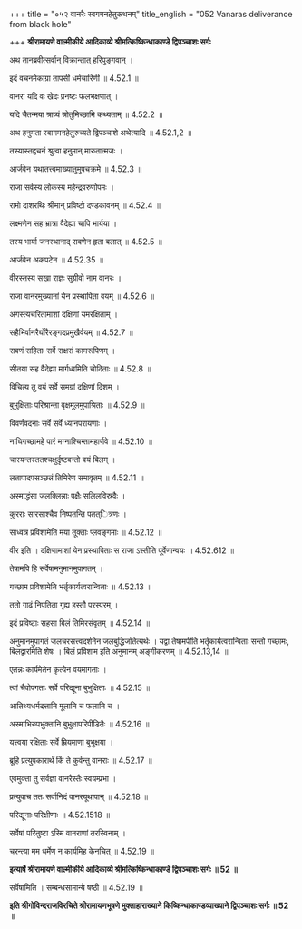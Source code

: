 +++
title = "०५२ वानरैः स्वगमनहेतुकथनम्"
title_english = "052 Vanaras deliverance from black hole"

+++
**श्रीरामायणे वाल्मीकीये आदिकाव्ये श्रीमत्किष्किन्धाकाण्डे द्विपञ्चाशः सर्गः**

अथ तानब्रवीत्सर्वान् विक्रान्तात् हरिपुङ्गवान् ।

इदं वचनमेकाग्रा तापसी धर्मचारिणी ॥ 4.52.1 ॥

वानरा यदि वः खेदः प्रनष्टः फलभक्षणात् ।

यदि चैतन्मया श्राव्यं श्रोतुमिच्छामि कथ्यताम् ॥ 4.52.2 ॥

अथ हनुमता स्वागमनहेतुरुच्यते द्विपञ्चाशे अथेत्यादि ॥ 4.52.1,2 ॥

तस्यास्तद्वचनं श्रुत्वा हनुमान् मारुतात्मजः ।

आर्जवेन यथातत्त्वमाख्यातुमुपचक्रमे ॥ 4.52.3 ॥

राजा सर्वस्य लोकस्य महेन्द्रवरुणोपमः ।

रामो दाशरथिः श्रीमान् प्रविष्टो दण्डकावनम् ॥ 4.52.4 ॥

लक्ष्मणेन सह भ्रात्रा वैदेह्या चापि भार्यया ।

तस्य भार्या जनस्थानाद् रावणेन हृता बलात् ॥ 4.52.5 ॥

आर्जवेन अकपटेन ॥ 4.52.35 ॥

वीरस्तस्य सखा राज्ञः सुग्रीवो नाम वानरः ।

राजा वानरमुख्यानां येन प्रस्थापिता वयम् ॥ 4.52.6 ॥

अगस्त्यचरितामाशां दक्षिणां यमरक्षिताम् ।

सहैभिर्वानरैर्घोरैरङ्गदप्रमुखैर्वयम् ॥ 4.52.7 ॥

रावणं सहिताः सर्वे राक्षसं कामरूपिणम् ।

सीतया सह वैदेह्या मार्गध्वमिति चोदिताः ॥ 4.52.8 ॥

विचित्य तु वयं सर्वे समग्रां दक्षिणां दिशम् ।

बुभुक्षिताः परिश्रान्ता वृक्षमूलमुपाश्रिताः ॥ 4.52.9 ॥

विवर्णवदनाः सर्वे सर्वे ध्यानपरायणाः ।

नाधिगच्छामहे पारं मग्नाश्चिन्तामहार्णवे ॥ 4.52.10 ॥

चारयन्तस्ततश्चक्षुर्दृष्टवन्तो वयं बिलम् ।

लतापादपसञ्छन्नं तिमिरेण समावृतम् ॥ 4.52.11 ॥

अस्माद्धंसा जलक्लिन्नाः पक्षैः सलिलविस्रवैः ।

कुरराः सारसाश्चैव निष्पतन्ति पतत्ित्रणः ।

साध्वत्र प्रविशामेति मया तूक्ताः प्लवङ्गमाः ॥ 4.52.12 ॥

वीर इति । दक्षिणामाशां येन प्रस्थापिताः स राजा ऽस्तीति पूर्वेणान्वयः ॥ 4.52.612 ॥

तेषामपि हि सर्वेषामनुमानमुपागतम् ।

गच्छाम प्रविशामेति भर्तृकार्यत्वरान्विताः ॥ 4.52.13 ॥

ततो गाढं निपतिता गृह्य हस्तौ परस्परम् ।

इदं प्रविष्टाः सहसा बिलं तिमिरसंवृतम् ॥ 4.52.14 ॥

अनुमानमुपागतं जलचरसत्त्वदर्शनेन जलबुद्धिर्जातेत्यर्थः । यद्वा तेषामपीति भर्तृकार्यत्वरान्विताः सन्तो गच्छामः, बिलद्वारमिति शेषः । बिलं प्रविशाम इति अनुमानम् अङ्गीकरणम् ॥ 4.52.13,14 ॥

एतन्नः कार्यमेतेन कृत्येन वयमागताः ।

त्वां चैवोपगताः सर्वे परिद्यूना बुभुक्षिताः ॥ 4.52.15 ॥

आतिथ्यधर्मदत्तानि मूलानि च फलानि च ।

अस्माभिरुपभुक्तानि बुभुक्षापरिपीडितैः ॥ 4.52.16 ॥

यत्त्वया रक्षिताः सर्वे म्रियमाणा बुभुक्षया ।

ब्रूहि प्रत्युपकारार्थं किं ते कुर्वन्तु वानराः ॥ 4.52.17 ॥

एवमुक्ता तु सर्वज्ञा वानरैस्तैः स्वयम्प्रभा ।

प्रत्युवाच ततः सर्वानिदं वानरयूथापान् ॥ 4.52.18 ॥

परिद्यूनाः परिक्षीणाः ॥ 4.52.1518 ॥

सर्वेषां परितुष्टा ऽस्मि वानराणां तरस्विनाम् ।

चरन्त्या मम धर्मेण न कार्यमिह केनचित् ॥ 4.52.19 ॥

**इत्यार्षे श्रीरामायणे वाल्मीकीये आदिकाव्ये श्रीमत्किष्किन्धाकाण्डे द्विपञ्चाशः सर्गः ॥ 52 ॥**

सर्वेषामिति । सम्बन्धसामान्ये षष्ठी ॥ 4.52.19 ॥

**इति श्रीगोविन्दराजविरचिते श्रीरामायणभूषणे मुक्ताहाराख्याने किष्किन्धाकाण्डव्याख्याने द्विपञ्चाशः सर्गः ॥ 52 ॥**
